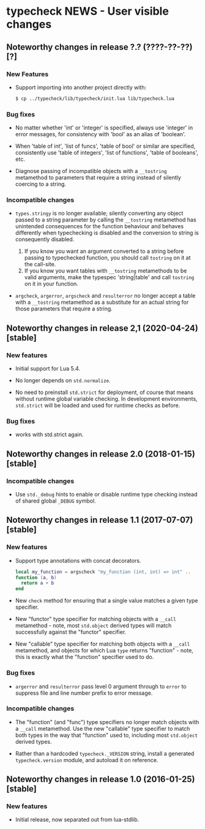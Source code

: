 # typecheck NEWS - User visible changes

## Noteworthy changes in release ?.? (????-??-??) [?]

### New Features

  - Support importing into another project directly with:

    ```sh
    $ cp ../typecheck/lib/typecheck/init.lua lib/typecheck.lua
    ```

### Bug fixes

  - No matter whether 'int' or 'integer' is specified, always use
    'integer' in error messages, for consistency with 'bool' as an
    alias of 'boolean'.

  - When 'table of int', 'list of funcs', 'table of bool' or
    similar are specified, consistently use 'table of integers',
    'list of functions', 'table of booleans', etc.

  - Diagnose passing of incompatible objects with a `__tostring`
    metamethod to parameters that require a string instead of silently
    coercing to a string.

### Incompatible changes

  - `types.stringy` is no longer available; silently converting any
    object passed to a string parameter by calling the `__tostring`
    metamethod has unintended consequences for the function behaviour
    and behaves differently when typechecking is disabled and the
    conversion to string is consequently disabled.

    1. If you know you want an argument converted to a string before
       passing to typechecked function, you should call `tostring` on
       it at the call-site.
    2. If you know you want tables with `__tostring` metamethods to
       be valid arguments, make the typespec 'string|table' and call
       `tostring` on it in your function.

  - `argcheck`, `argerror`, `argscheck` and `resulterror` no longer
    accept a table with a `__tostring` metamethod as a substitute for
    an actual string for those parameters that require a string.


## Noteworthy changes in release 2,1 (2020-04-24) [stable]

### New features

  - Initial support for Lua 5.4.

  - No longer depends on `std.normalize`.

  - No need to preinstall `std.strict` for deployment, of course that
    means without runtime global variable checking.  In development
    environments, `std.strict` will be loaded and used for runtime
    checks as before.

### Bug fixes

  - works with std.strict again.


## Noteworthy changes in release 2.0 (2018-01-15) [stable]

### Incompatible changes

  - Use `std._debug` hints to enable or disable runtime type
    checking instead of shared global `_DEBUG` symbol.


## Noteworthy changes in release 1.1 (2017-07-07) [stable]

### New features

  - Support type annotations with concat decorators.

    ```lua
    local my_function = argscheck "my_function (int, int) => int" ..
    function (a, b)
      return a + b
    end
    ```

  - New `check` method for ensuring that a single value matches a
    given type specifier.

  - New "functor" type specifier for matching objects with a `__call`
    metamethod - note, most `std.object` derived types will match
    successfully against the "functor" specifier.

  - New "callable" type specifier for matching both objects with a
    `__call` metamethod, and objects for which Lua `type` returns
    "function" - note, this is exactly what the "function" specifier
    used to do.

### Bug fixes

  - `argerror` and `resulterror` pass level 0 argument through to
    `error` to suppress file and line number prefix to error message.

### Incompatible changes

  - The "function" (and "func") type specifiers no longer match objects
    with a `__call` metamethod.  Use the new "callable" type specifier
    to match both types in the way that "function" used to, including
    most `std.object` derived types.

  - Rather than a hardcoded `typecheck._VERSION` string, install a
    generated `typecheck.version` module, and autoload it on reference.


## Noteworthy changes in release 1.0 (2016-01-25) [stable]

### New features

  - Initial release, now separated out from lua-stdlib.
